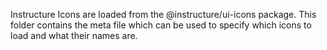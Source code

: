 Instructure Icons are loaded from the @instructure/ui-icons package. This folder contains the meta file which can be used to specify which icons to load and what their names are.

